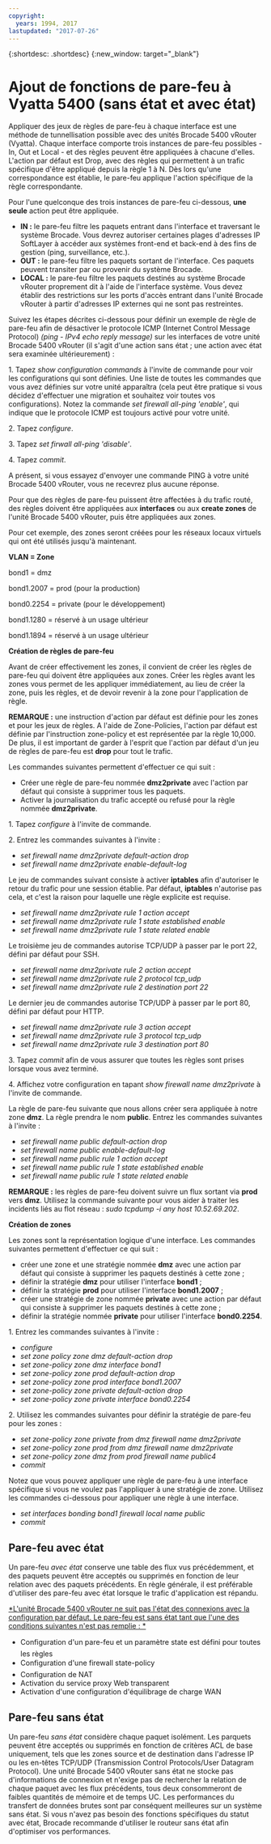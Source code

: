 ```yaml
---
copyright:
  years: 1994, 2017
lastupdated: "2017-07-26"
---
```


{:shortdesc: .shortdesc}
{:new_window: target="_blank"}

# Ajout de fonctions de pare-feu à Vyatta 5400 (sans état et avec état)

Appliquer des jeux de règles de pare-feu à chaque interface est une méthode de tunnellisation possible avec des unités Brocade 5400 vRouter (Vyatta). Chaque interface comporte trois instances de pare-feu possibles - In, Out et Local - et des règles peuvent être appliquées à chacune d'elles. L'action par défaut est Drop, avec des règles qui permettent à un trafic spécifique d'être appliqué depuis la règle 1 à N. Dès lors qu'une correspondance est établie, le pare-feu applique l'action spécifique de la règle correspondante. 

Pour l'une quelconque des trois instances de pare-feu ci-dessous, **une seule** action peut être appliquée. 

* **IN :** le pare-feu filtre les paquets entrant dans l'interface et traversant le système Brocade. Vous devrez autoriser certaines plages d'adresses IP SoftLayer à accéder aux systèmes front-end et back-end à des fins de gestion (ping, surveillance, etc.). 
* **OUT :** le pare-feu filtre les paquets sortant de l'interface. Ces paquets peuvent transiter par ou provenir du système Brocade. 
* **LOCAL :** le pare-feu filtre les paquets destinés au système Brocade vRouter proprement dit à l'aide de l'interface système. Vous devez établir des restrictions sur les ports d'accès entrant dans l'unité Brocade vRouter à partir d'adresses IP externes qui ne sont pas restreintes. 

Suivez les étapes décrites ci-dessous pour définir un exemple de règle de pare-feu afin de désactiver le protocole ICMP (Internet Control Message Protocol) *(ping - IPv4 echo reply message)* sur les interfaces de votre unité Brocade 5400 vRouter (il s'agit d'une action sans état ; une action avec état sera examinée ultérieurement) : 

1\. Tapez *show configuration commands* à l'invite de commande pour voir les configurations qui sont définies. Une liste de toutes les commandes que vous avez définies sur votre unité apparaîtra (cela peut être pratique si vous décidez d'effectuer une migration et souhaitez voir toutes vos configurations). Notez la commande *set firewall all-ping 'enable'*, qui indique que le protocole ICMP est toujours activé pour votre unité. 

2\. Tapez *configure*. 

3\. Tapez *set firwall all-ping 'disable'*.

4\. Tapez *commit*.

A présent, si vous essayez d'envoyer une commande PING à votre unité Brocade 5400 vRouter, vous ne recevrez plus aucune réponse. 

Pour que des règles de pare-feu puissent être affectées à du trafic routé, des règles doivent être appliquées aux **interfaces** ou aux **create zones** de l'unité Brocade 5400 vRouter, puis être appliquées aux zones. 

Pour cet exemple, des zones seront créées pour les réseaux locaux virtuels qui ont été utilisés jusqu'à maintenant. 

**VLAN = Zone**

bond1 = dmz

bond1.2007 = prod (pour la production)

bond0.2254 = private (pour le développement)

bond1.1280 = réservé à un usage ultérieur

bond1.1894 = réservé à un usage ultérieur

**Création de règles de pare-feu**

Avant de créer effectivement les zones, il convient de créer les règles de pare-feu qui doivent être appliquées aux zones. Créer les règles avant les zones vous permet de les appliquer immédiatement, au lieu de créer la zone, puis les règles, et de devoir revenir à la zone pour l'application de règle. 

**REMARQUE :** une instruction d'action par défaut est définie pour les zones et pour les jeux de règles. A l'aide de Zone-Policies, l'action par défaut est définie par l'instruction zone-policy et est représentée par la règle 10,000. De plus, il est important de garder à l'esprit que l'action par défaut d'un jeu de règles de pare-feu est **drop** pour tout le trafic. 

Les commandes suivantes permettent d'effectuer ce qui suit :

* Créer une règle de pare-feu nommée **dmz2private** avec l'action par défaut qui consiste à supprimer tous les paquets. 
* Activer la journalisation du trafic accepté ou refusé pour la règle nommée **dmz2private**.


1\. Tapez *configure* à l'invite de commande. 

2\. Entrez les commandes suivantes à l'invite :

  * *set firewall name dmz2private default-action drop*
  * *set firewall name dmz2private enable-default-log*

Le jeu de commandes suivant consiste à activer **iptables** afin d'autoriser le retour du trafic pour une session établie. Par défaut, **iptables** n'autorise pas cela, et c'est la raison pour laquelle une règle explicite est requise. 

  * *set firewall name dmz2private rule 1 action accept*
  * *set firewall name dmz2private rule 1 state established enable*
  * *set firewall name dmz2private rule 1 state related enable*

Le troisième jeu de commandes autorise TCP/UDP à passer par le port 22, défini par défaut pour SSH.

  * *set firewall name dmz2private rule 2 action accept*
  * *set firewall name dmz2private rule 2 protocol tcp_udp*
  * *set firewall name dmz2private rule 2 destination port 22*

Le dernier jeu de commandes autorise TCP/UDP à passer par le port 80, défini par défaut pour HTTP.

  * *set firewall name dmz2private rule 3 action accept*
  * *set firewall name dmz2private rule 3 protocol tcp_udp*
  * *set firewall name dmz2private rule 3 destination port 80*

3\. Tapez *commit* afin de vous assurer que toutes les règles sont prises lorsque vous avez terminé. 

4\. Affichez votre configuration en tapant *show firewall name dmz2private* à l'invite de commande. 

La règle de pare-feu suivante que nous allons créer sera appliquée à notre zone **dmz**. La règle prendra le nom **public**. Entrez les commandes suivantes à l'invite :

  * *set firewall name public default-action drop*
  * *set firewall name public enable-default-log*
  * *set firewall name public rule 1 action accept*
  * *set firewall name public rule 1 state established enable*
  * *set firewall name public rule 1 state related enable*

**REMARQUE :** les règles de pare-feu doivent suivre un flux sortant via **prod** vers **dmz**. Utilisez la commande suivante pour vous aider à traiter les incidents liés au flot réseau : *sudo tcpdump -i any host 10.52.69.202*.

**Création de zones**

Les zones sont la représentation logique d'une interface. Les commandes suivantes permettent d'effectuer ce qui suit :

* créer une zone et une stratégie nommée **dmz** avec une action par défaut qui consiste à supprimer les paquets destinés à cette zone ;
* définir la stratégie **dmz** pour utiliser l'interface **bond1** ;
* définir la stratégie **prod** pour utiliser l'interface **bond1.2007** ;
* créer une stratégie de zone nommée **private** avec une action par défaut qui consiste à supprimer les paquets destinés à cette zone ;
* définir la stratégie nommée **private** pour utiliser l'interface **bond0.2254**. 

1\. Entrez les commandes suivantes à l'invite :

* *configure*
* *set zone policy zone dmz default-action drop*
* *set zone-policy zone dmz interface bond1*
* *set zone-policy zone prod default-action drop*
* *set zone-policy zone prod interface bond1.2007*
* *set zone-policy zone private default-action drop*
* *set zone-policy zone private interface bond0.2254*

2\. Utilisez les commandes suivantes pour définir la stratégie de pare-feu pour les zones :

* *set zone-policy zone private from dmz firewall name dmz2private*
* *set zone-policy zone prod from dmz firewall name dmz2private*
* *set zone-policy zone dmz from prod firewall name public4*
* *commit*

Notez que vous pouvez appliquer une règle de pare-feu à une interface spécifique si vous ne voulez pas l'appliquer à une stratégie de zone. Utilisez les commandes ci-dessous pour appliquer une règle à une interface.

* *set interfaces bonding bond1 firewall local name public*
* *commit*

## Pare-feu avec état

Un pare-feu *avec état* conserve une table des flux vus précédemment, et des paquets peuvent être acceptés ou supprimés en fonction de leur relation avec des paquets précédents. En règle générale, il est préférable d'utiliser des pare-feu avec état lorsque le trafic d'application est répandu. 

<span style="text-decoration: underline">*L'unité Brocade 5400 vRouter ne suit pas l'état des connexions avec la configuration par défaut. Le pare-feu est sans état tant que l'une des conditions suivantes n'est pas remplie : *</span>

* Configuration d'un pare-feu et un paramètre state est défini pour toutes les règles
* Configuration d'une firewall state-policy
* Configuration de NAT
* Activation du service proxy Web transparent
* Activation d'une configuration d'équilibrage de charge WAN

## Pare-feu sans état

Un pare-feu *sans état* considère chaque paquet isolément. Les parquets peuvent être acceptés ou supprimés en fonction de critères ACL de base uniquement, tels que les zones source et de destination dans l'adresse IP ou les en-têtes TCP/UDP (Transmission Control Protocols/User Datagram Protocol). Une unité Brocade 5400 vRouter sans état ne stocke pas d'informations de connexion et n'exige pas de rechercher la relation de chaque paquet avec les flux précédents, tous deux consommeront de faibles quantités de mémoire et de temps UC. Les performances du transfert de données brutes sont par conséquent meilleures sur un système sans état. Si vous n'avez pas besoin des fonctions spécifiques du statut avec état, Brocade recommande d'utiliser le routeur sans état afin d'optimiser vos performances. 
